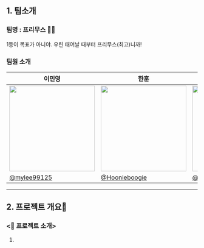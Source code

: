 ## 1. 팀소개 
### 팀명 : 프리무스 👍🏻
1등이 목표가 아니야. 우린 태어날 때부터 프리무스(최고)니까!

### 팀원 소개
| 이민영 | 한훈 | 김민균 | 박민정 | 김세한 |
|---|---|---|---|---|
| <img width="225" height="225" src="https://github.com/user-attachments/assets/1cae6b09-5b1d-4ed3-bc1b-d78f10ae78cd" /> | <img width="225" height="225" src="https://github.com/user-attachments/assets/07184403-0e92-4eaf-821e-d4afcfe35055" /> | <img width="225" height="225" src="https://github.com/user-attachments/assets/836e01d5-fd1d-4fd3-a93d-1381ff9b60e8" /> | <img width="225" height="225" src="https://github.com/user-attachments/assets/11a4328c-164a-4ae5-90f6-e8607eec0dd2" /> | <img width="225" height="225" src="https://github.com/user-attachments/assets/3e6eaaad-52c7-4528-b3ac-48fc42d4373d" /> |
|[@mylee99125](https://github.com/mylee99125)|[@Hoonieboogie](https://github.com/Hoonieboogie)|[@alswhitetiger](https://github.com/alswhitetiger)|[@minjeon](https://github.com/minjeon)|[@kimsehan11](https://github.com/kimsehan11)|

---

## 2. 프로젝트 개요🔨 


### <📌 프로젝트 소개>

1. **<Title>** = **“전기차 구매 서포터”**
2. **목적 :** 
 - 자신이 거주하는 지역의 전기차 등록 현황
 - 자신이 거주하는 지역의 전기 충전소의 위치 및 개수
 - 지역과 차량 모델에 따른 보조금 정보<br />
등을 한 눈에 확인할 수 있도록 돕는 서비스 제공

3. **대상 사용자 :** 
 - 전기차 구매를 고려하는 일반 소비자
 - 전기차와 인프라 현황에 관심 있는 시민
 - 충전소 설치 또는 관련 사업 검토 중인 관계자

### <🎯 프로젝트 목표>

1. **전기차 및 충전소 시각화 기능**
  - 원하는 지역(시/도/군/구)을 선택하면<br />
         → 해당 지역의 전기차 등록 대수, 충전기 개수, 충전량 데이터를 지도 기반의 시각화로 제공
        
2. **보조금 정보 제공 기능**
  - 원하는 지역 + 제조사 + 모델명을 선택하면<br />
        → 해당 조합에 따른 보조금 지원 금액을 시각적으로 제공
        
3. **기업 FAQ 정리**
 - 전기차 및 충전소와 관련된 자주 묻는 질문<br />
        → 항목별로 정리하여 누구나 이해하기 쉽게 제공
        

### <🚀 프로젝트 배경>

1. **✅ 배경** : 전기차는 매년 판매량이 증가하고 있으며 정부도 탄소중립 정책의 일환으로 보급을 적극 지원. 
    
    **❓문제점** : 전기차 구매를 고려하는 일반 소비자는 충전 인프라 부족, 지역별 보조금 편차, 차량 모델별 호환 문제 등 복잡한 정보를 한눈에 파악 어렵.
    
    **💡필요성** : 사용자가 지역 + 모델명에 따라 실제로 받을 수 있는 보조금 규모나 충전소수, 그리고 실사용자들이 겪는 FAQ를 통합적으로 보여주면 구매 의사결정이 훨씬 수월해짐. 
    

2. **✅ 배경** : 어떤 지역은 전기차 등록 대수에 비해 충전소가 부족하고, 어떤 곳은 과잉 설치된 경우도 있음
    
    **❓문제점** : 국토교통부, 환경부 자료에 따르면 충전소 설치 밀도는 수도권에 집중되어 있고, 비수도권은 충전소 접근성이 낮음
    
    **💡필요성** : 이 데이터를 지도로 시각화함으로써 정책 입안자나 지자체가 충전 인프라 불균형을 인지하고 개선 방안을 마련하는 데 참고할 수 있음. 
    
2. ⚠️ **근거** : 소비자 조사 결과, 전기차 구매 시 가장 고려하는 요소는 다음과 같음

    → 차량 가격 및 보조금, 충전 인프라 위치 및 접근성, 모델별정보 신뢰성
    
    ⭕ **기여점** : 이 세 가지 핵심 요소를 통합하여 사용자에게 제공 → 정보의 단절을 해결하고, 소비자의 만족도를 높임.
   <img width="437" height="536" alt="image" src="https://github.com/user-attachments/assets/8fafe31a-0e5f-4e3c-8cd4-4166fdf5ae0f" />
    
---
## 3. 기술스택 


---
## 4. WBS

<img width="1245" height="638" alt="image" src="https://github.com/user-attachments/assets/8bd978a5-f96f-42a4-a618-21c8b82590a3" />


---
## 5. 요구사항 명세서

<img width="1352" height="673" alt="image" src="https://github.com/user-attachments/assets/7b469d1a-6613-4229-a2c6-a330afb0e689" />

---

## 6. ERD

### 1. 전기차 충전소

- 지역별 (도/시/군/구) 충전기 개수
- 충전소 코드(PK)
- 설치년도
- 지역코드(FK)

### 2. 전기차 보조금 정보

- 보조금 코드(PK)
- 지역코드(FK)
- 제조사
- 모델명
- 보조금

### 3. 지역정보

- 지역코드(PK)
- 시/도
- 군/구

### 4. 전기차 등록 현황

- 지역별 (시/도/군/구) 전기차 차량 등록 대수
- 지역코드(PK/FK)

### 5. FAQ

- 질문 코드(PK)
- 질문제목
- FAQ 타입
- 질문답변

<img width="887" height="607" alt="Image" src="https://github.com/user-attachments/assets/0c6da900-fe54-4bf2-91a2-d4ff5984a34d" />

---

## 7. 프로젝트 시연 페이지

### 1. Main 페이지



### 2. 충전소 페이지



### 3. 보조금 페이지



### 4. 기업 FAQ

---
## 8. 한 줄 회고록

**👩🏻이민영** :

**👨🏻한훈** : ERD 설계는 처음엔 수월할 것이라 생각했지만, 실제로는 엔티티 간의 관계 설정과 primary/foreign key 정의 과정에서 많은 고민이 필요했다. 특히 원하는 데이터 모델을 구축하기 위해 raw 데이터를 정제하고 가공하는 데 상당한 시간이 소요되었고, 이 작업이 프로젝트의 기반임을 절감할 수 있었다. 또한 30만 건이 넘는 데이터를 OpenAPI와 크롤링을 통해 수집하여 인터페이스에 실시간 반영하려 했으나, 매번 로딩 시간이 과도하게 길어지는 문제가 발생했다. 이에 데이터를 사전 수집·저장한 후 데이터베이스에 적재하고 이를 활용하는 방식으로 개선하였으며, 향후에는 보다 빠른 실시간 데이터 반영을 위해 적합한 기술적 접근 방식을 탐색해보고자 한다. 다행히 프로젝트의 규모가 비교적 작았기에 Git 충돌은 발생하지 않았고, 안정적인 협업과 형상 관리 경험을 쌓을 수 있었다. 마지막으로, 팀원 간의 명확한 커뮤니케이션이 프로젝트 속도에 큰 영향을 미친다는 사실을 체감하며, 향후 협업에서는 더욱 세심한 소통의 중요성을 인식하게 되었다.

**🧑🏻김민균** :

**👧🏻박민정** :

**👦🏻김세한** : 깃 커밋 이후 데이터베이스 서버와의 연동 과정에서, 예상치 못한 접근 권한 오류로 잠시 당황했었습니다.
GRANT ALL PRIVILEGES ON primusdb.* TO 'ohgiraffers'@'%'; 명령어 실행을 위해서는 해당 유저가 미리 생성되어 있어야 하는데, 제가 사용자 이름을 잘못 입력했던 것이 원인이었습니다.
이 경험을 통해 사용자 생성 및 권한 부여 과정에 대한 이해를 확실히 다질 수 있었고, 향후 유사한 상황에서도 능숙하게 대응할 수 있게 되었습니다. 또한 ERD가 복잡하게 얽혀 있을 때, 3개 이상의 테이블을 전처리하고 JOIN하는 과정은 결코 간단하지 않았습니다. 하지만 그 과정을 거치며 관계형 데이터의 구조를 체감할 수 있었고, 최종적으로 Streamlit을 통해 데이터를 조회하고 시각화하는 경험을 통해 웹 어플리케이션이 백엔드와 어떻게 연동되는지 전체적인 흐름을 명확하게 이해할 수 있었습니다. 이번 프로젝트를 통해 데이터 흐름의 시작부터 사용자 인터페이스까지, 전 과정을 통합적으로 경험할 수 있었던 점이 매우 인상 깊었습니다.
